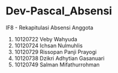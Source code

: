 # Dev-Pascal_Absensi
IF8 - Rekapitulasi Absensi
Anggota
1. 10120722 Veby Wahyuda
2. 10120724 Ichsan Nulmuhlis
3. 10120729 Rissopan Panji Prayogi
4. 10120738 Dzikri Adhytian Gasanuari
5. 10120749 Salman Mifathurrohman
